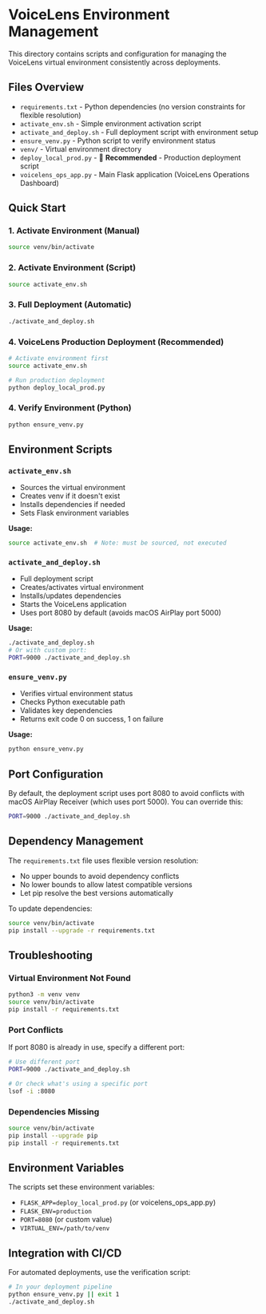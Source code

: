 # VoiceLens Environment Management

This directory contains scripts and configuration for managing the VoiceLens virtual environment consistently across deployments.

## Files Overview

- `requirements.txt` - Python dependencies (no version constraints for flexible resolution)
- `activate_env.sh` - Simple environment activation script
- `activate_and_deploy.sh` - Full deployment script with environment setup
- `ensure_venv.py` - Python script to verify environment status
- `venv/` - Virtual environment directory
- `deploy_local_prod.py` - 🎯 **Recommended** - Production deployment script
- `voicelens_ops_app.py` - Main Flask application (VoiceLens Operations Dashboard)

## Quick Start

### 1. Activate Environment (Manual)
```bash
source venv/bin/activate
```

### 2. Activate Environment (Script)
```bash
source activate_env.sh
```

### 3. Full Deployment (Automatic)
```bash
./activate_and_deploy.sh
```

### 4. VoiceLens Production Deployment (Recommended)
```bash
# Activate environment first
source activate_env.sh

# Run production deployment
python deploy_local_prod.py
```

### 4. Verify Environment (Python)
```bash
python ensure_venv.py
```

## Environment Scripts

### `activate_env.sh`
- Sources the virtual environment
- Creates venv if it doesn't exist
- Installs dependencies if needed
- Sets Flask environment variables

**Usage:**
```bash
source activate_env.sh  # Note: must be sourced, not executed
```

### `activate_and_deploy.sh`
- Full deployment script
- Creates/activates virtual environment
- Installs/updates dependencies
- Starts the VoiceLens application
- Uses port 8080 by default (avoids macOS AirPlay port 5000)

**Usage:**
```bash
./activate_and_deploy.sh
# Or with custom port:
PORT=9000 ./activate_and_deploy.sh
```

### `ensure_venv.py`
- Verifies virtual environment status
- Checks Python executable path
- Validates key dependencies
- Returns exit code 0 on success, 1 on failure

**Usage:**
```bash
python ensure_venv.py
```

## Port Configuration

By default, the deployment script uses port 8080 to avoid conflicts with macOS AirPlay Receiver (which uses port 5000). You can override this:

```bash
PORT=9000 ./activate_and_deploy.sh
```

## Dependency Management

The `requirements.txt` file uses flexible version resolution:
- No upper bounds to avoid dependency conflicts
- No lower bounds to allow latest compatible versions
- Let pip resolve the best versions automatically

To update dependencies:
```bash
source venv/bin/activate
pip install --upgrade -r requirements.txt
```

## Troubleshooting

### Virtual Environment Not Found
```bash
python3 -m venv venv
source venv/bin/activate
pip install -r requirements.txt
```

### Port Conflicts
If port 8080 is already in use, specify a different port:
```bash
# Use different port
PORT=9000 ./activate_and_deploy.sh

# Or check what's using a specific port
lsof -i :8080
```

### Dependencies Missing
```bash
source venv/bin/activate
pip install --upgrade pip
pip install -r requirements.txt
```

## Environment Variables

The scripts set these environment variables:
- `FLASK_APP=deploy_local_prod.py` (or voicelens_ops_app.py)
- `FLASK_ENV=production` 
- `PORT=8080` (or custom value)
- `VIRTUAL_ENV=/path/to/venv`

## Integration with CI/CD

For automated deployments, use the verification script:

```bash
# In your deployment pipeline
python ensure_venv.py || exit 1
./activate_and_deploy.sh
```